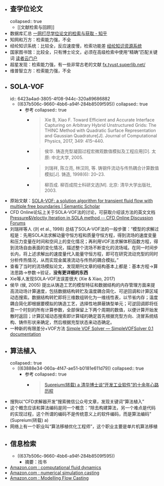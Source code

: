 - ## 查学位论文
  collapsed:: true
	- [[文献检索与回顾]]
- 数据库汇总 [一网打尽学位论文的检索与获取 - 知乎](https://zhuanlan.zhihu.com/p/268849603)
- 知网和万方：检索能力强，不全
- 经纶知识系统：比较全，反应速度慢，检索功能差 [经纶知识资源系统](http://k.vipslib.com/)
- 国家图书馆：比较全，只有博士论文，必须在高级检索中使用“精确”匹配关键词 [读者云门户](http://read.nlc.cn/allSearch/searchList?searchType=65&showType=1&pageNo=1)
- 超星发现：检索能力强，有一些非常古老的文献 [fx.tyust.superlib.net/](http://fx.tyust.superlib.net/)
- 维普智立方：检索能力强，不全
- ## SOLA-VOF
  id:: 6423a4ad-3805-4f08-944c-320a89686882
	- ((637b506c-9660-4bb6-a94f-284b8509f595))
	  collapsed:: true
		- 参考
		  collapsed:: true
			- >Xie B, Xiao F. Toward Efficient and Accurate Interface Capturing on Arbitrary Hybrid Unstructured Grids: The THINC Method with Quadratic Surface Representation and Gaussian Quadrature[J]. Journal of Computational Physics, 2017, 349: 415–440.
			- >侯华. 铸造充型凝固过程宏微观数值模拟及工程应用[D]. 太原: 中北大学, 2005.
			- >刘瑞祥, 陈立亮, 林汉同, 等. 铸钢件流动与传热耦合计算数值模拟[J]. 铸造, 1998(6): 20–23.
			- >柳百成. 柳百成院士科研文选[M]. 北京: 清华大学出版社, 2003.
- 原始文献：[SOLA-VOF: a solution algorithm for transient fluid flow with multiple free boundaries | Semantic Scholar](https://www.semanticscholar.org/paper/SOLA-VOF%3A-a-solution-algorithm-for-transient-fluid-Nichols-Hirt/5f6a9f90b162eb7bd58a062dce854b48da4ea378)
- CFD Online论坛上关于SOLA-VOF法的讨论，可获取介绍该方法的英文文档 [Pressure&Veloctiy Iteration in SOLA method -- CFD Online Discussion Forums](https://www.cfd-online.com/Forums/main/14351-pressure-veloctiy-iteration-sola-method.html)
- 刘瑞祥等人 (刘 et al., 1998) 总结了SOLA-VOF法的一般步骤：“模型的求解过程是：先用SOLA法求解动量守恒方程和质量守恒方程，得到流场的速度变量和压力变量在时间和空间上的变化情况；再利用VOF法求解体积函数方程，得到流场自由表面的变化情况，描述整个流场不断变化的流场域。在同一时间步长内，将上述求解出的速度量代入能量守恒方程，即可在研究流动充型的同时分析传热情况，从而实现金属液流动与传热的耦合模拟。”
- 查看了当时的流场模拟论文，发现期刊文章的结构基本上都是：基本方程->算法思路->参数->验证，**没有更详细的东西**
- Xie等人发现SOLA-VOF法误差很大 (Xie & Xiao, 2017)
- 侯华 (侯, 2005) 提出从铸造工艺的模型特征和数据结构的内存管理方面来提高流动场计算速度，包括数据结构转贮及温度耦合简化、可逆回调和计算区域动态搜索。数据结构转贮即将三维数组转化为一维线性表，以节省内存；温度耦合简化即根据要模拟的铸造工艺，选择性地屏蔽铸型单元；可逆回调即将任意一个时刻的所有计算参数，全部保留上下两个周期的数值，以便计算开始发散时返回；计算区域动态搜索即计算域的确定首先根据充型方向、浇冒系统结构、铸件形状来确定，然后根据充型状态来动态确定。
- 一种新的有限差分+VOF方法 [Simple VOF Solver — SimpleVOFSolver 0.1 documentation](https://naokihori.github.io/SimpleVOFSolver/)
- ## 算法植入
  collapsed:: true
	- ((63888e34-060a-4f47-ae51-b0181e611d79))
	  collapsed:: true
		- 参考
		  collapsed:: true
			- >[Supreium(转载) a 清华博士谈“开发工业软件”的十余年心路历程](https://zhuanlan.zhihu.com/p/131292137)
- 搜狗以“CFD求解器开发”搜索微信公众号文章，发现关键词“算法植入”
- 这个概念应该和算法编码是同一个概念：“除去构建算法，另一个难点是代码的实现过程，这个所谓的编码不是传统意义上的软件编码，而是算法编码” (Supreium(转载) a)
- 网络上有一个职业叫“算法移植优化工程师”，这个职业主要是单片机算法移植
- ## 信息检索
	- ((637b506c-9660-4bb6-a94f-284b8509f595))
		- 摘要：找书
- [Amazon.com : computational fluid dynamics](https://www.amazon.com/s?k=computational+fluid+dynamics&s=date-desc-rank&page=2&crid=HKHJMRIVJNEI&qid=1678710927&sprefix=computational+fluid+dymanics%2Caps%2C276&ref=sr_pg_1)
- [Amazon.com : numerical simulation casting](https://www.amazon.com/s?k=numerical+simulation+casting&i=stripbooks-intl-ship&crid=2LGO4PJLRFHDS&sprefix=numerical+simulation+casting%2Cstripbooks-intl-ship%2C330&ref=nb_sb_noss)
- [Amazon.com : Modelling Flow Casting](https://www.amazon.com/s?k=Modelling+Flow+Casting&i=stripbooks-intl-ship&crid=2RTH6HLP6XP5M&sprefix=modelling+flow+casting%2Cstripbooks-intl-ship%2C305&ref=nb_sb_noss)